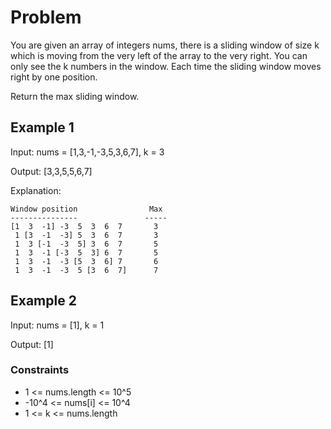 # Problem

You are given an array of integers nums, there is a sliding window of size k which is moving from the very left of the array to the very right. You can only see the k numbers in the window. Each time the sliding window moves right by one position.

Return the max sliding window.

## Example 1

Input: nums = [1,3,-1,-3,5,3,6,7], k = 3

Output: [3,3,5,5,6,7]

Explanation:

    Window position                Max
    ---------------               -----
    [1  3  -1] -3  5  3  6  7       3
     1 [3  -1  -3] 5  3  6  7       3
     1  3 [-1  -3  5] 3  6  7       5
     1  3  -1 [-3  5  3] 6  7       5
     1  3  -1  -3 [5  3  6] 7       6
     1  3  -1  -3  5 [3  6  7]      7

## Example 2

Input: nums = [1], k = 1

Output: [1]
 
### Constraints

- 1 <= nums.length <= 10^5
- -10^4 <= nums[i] <= 10^4
- 1 <= k <= nums.length
